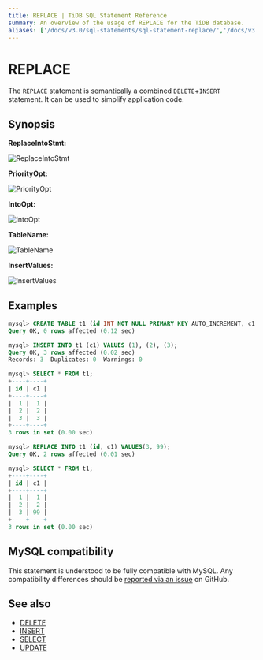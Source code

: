 ```yaml
---
title: REPLACE | TiDB SQL Statement Reference
summary: An overview of the usage of REPLACE for the TiDB database.
aliases: ['/docs/v3.0/sql-statements/sql-statement-replace/','/docs/v3.0/reference/sql/statements/replace/']
---
```


# REPLACE

The `REPLACE` statement is semantically a combined `DELETE`+`INSERT` statement. It can be used to simplify application code.

## Synopsis

**ReplaceIntoStmt:**

![ReplaceIntoStmt](https://docs-download.pingcap.com/media/images/docs/sqlgram/ReplaceIntoStmt.png)

**PriorityOpt:**

![PriorityOpt](https://docs-download.pingcap.com/media/images/docs/sqlgram/PriorityOpt.png)

**IntoOpt:**

![IntoOpt](https://docs-download.pingcap.com/media/images/docs/sqlgram/IntoOpt.png)

**TableName:**

![TableName](https://docs-download.pingcap.com/media/images/docs/sqlgram/TableName.png)

**InsertValues:**

![InsertValues](https://docs-download.pingcap.com/media/images/docs/sqlgram/InsertValues.png)

## Examples

```sql
mysql> CREATE TABLE t1 (id INT NOT NULL PRIMARY KEY AUTO_INCREMENT, c1 INT NOT NULL);
Query OK, 0 rows affected (0.12 sec)

mysql> INSERT INTO t1 (c1) VALUES (1), (2), (3);
Query OK, 3 rows affected (0.02 sec)
Records: 3  Duplicates: 0  Warnings: 0

mysql> SELECT * FROM t1;
+----+----+
| id | c1 |
+----+----+
|  1 |  1 |
|  2 |  2 |
|  3 |  3 |
+----+----+
3 rows in set (0.00 sec)

mysql> REPLACE INTO t1 (id, c1) VALUES(3, 99);
Query OK, 2 rows affected (0.01 sec)

mysql> SELECT * FROM t1;
+----+----+
| id | c1 |
+----+----+
|  1 |  1 |
|  2 |  2 |
|  3 | 99 |
+----+----+
3 rows in set (0.00 sec)
```

## MySQL compatibility

This statement is understood to be fully compatible with MySQL. Any compatibility differences should be [reported via an issue](https://github.com/pingcap/tidb/issues/new/choose) on GitHub.

## See also

* [DELETE](/sql-statements/sql-statement-delete.md)
* [INSERT](/sql-statements/sql-statement-insert.md)
* [SELECT](/sql-statements/sql-statement-select.md)
* [UPDATE](/sql-statements/sql-statement-update.md)
